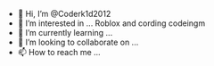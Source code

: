 - 👋 Hi, I’m @Coderk1d2012
- 👀 I’m interested in ... Roblox and cording codeingm
- 🌱 I’m currently learning ...
- 💞️ I’m looking to collaborate on ...
- 📫 How to reach me ...

<!---
Coderk1d2012/Coderk1d2012 is a ✨ special ✨ repository because its `README.md` (this file) appears on your GitHub profile.
You can click the Preview link to take a look at your changes.
--->
